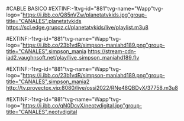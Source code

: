 #CABLE BASICO 
#EXTINF:-1tvg-id="881"tvg-name="Wapp"tvg-logo="https://i.ibb.co/Q85nVZw/planetatvkids.jpg"group-title="CANALES",planetatvkids
https://scl.edge.grupoz.cl/planetatvkids/live/playlist.m3u8


#EXTINF:-1tvg-id="881"tvg-name="Wapp"tvg-logo="https://i.ibb.co/23b1vdR/simpson-maniahd189.png"group-title="CANALES",simpson_mania
https://stream-cdn-iad2.vaughnsoft.net/play/live_simpson_maniahd189.flv


#EXTINF:-1tvg-id="881"tvg-name="Wapp"tvg-logo="https://i.ibb.co/23b1vdR/simpson-maniahd189.png"group-title="CANALES",simpson_mania2
http://tv.proyectox.vip:8080/live/ossi2022/RNe48QBDyX/37758.m3u8



#EXTINF:-1tvg-id="881"tvg-name="Wapp"tvg-logo="https://i.ibb.co/qN0DcvX/neotvdigital.jpg"group-title="CANALES",neotvdigital


